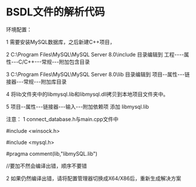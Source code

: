 # BSDL文件的解析代码
环境配置：

1
需要安装MySQL数据库，之后新建C++项目，

2
C:\Program Files\MySQL\MySQL Server 8.0\include 目录编辑到      工程----属性---C/C++---常规---附加包含目录

3 
C:\Program Files\MySQL\MySQL Server 8.0\lib 目录编辑到   项目--属性---链接器---常规---附加库目录

4 将lib文件夹中的libmysql.lib和libmysql.dll拷贝到本地项目文件夹中。


5   项目--属性---链接器---输入---附加依赖项 添加 libmysql.lib



注意：
1
connect_database.h与main.cpp文件中

#include <winsock.h>


#include <mysql.h>



#pragma comment(lib,"libmySQL.lib") 

//要加不然会编译出错，顺序不要错

2
如果仍然编译出错，请将配置管理器切换成X64/X86后，重新生成解决方案
